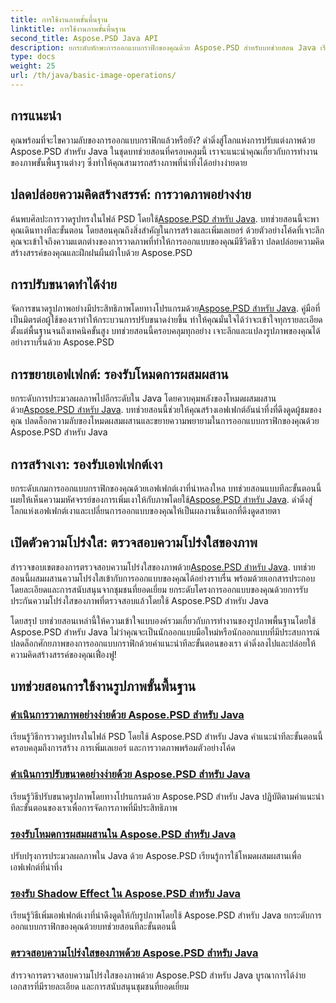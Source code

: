 ```yaml
---
title: การใช้งานภาพขั้นพื้นฐาน
linktitle: การใช้งานภาพขั้นพื้นฐาน
second_title: Aspose.PSD Java API
description: ยกระดับทักษะการออกแบบกราฟิกของคุณด้วย Aspose.PSD สำหรับบทช่วยสอน Java เรียนรู้การวาดภาพ การปรับขนาด การผสมผสานโหมด และการตรวจสอบความโปร่งใสในคำแนะนำทีละขั้นตอน
type: docs
weight: 25
url: /th/java/basic-image-operations/
---
```


## การแนะนำ

คุณพร้อมที่จะไขความลับของการออกแบบกราฟิกแล้วหรือยัง? ดำดิ่งสู่โลกแห่งการปรับแต่งภาพด้วย Aspose.PSD สำหรับ Java ในชุดบทช่วยสอนที่ครอบคลุมนี้ เราจะแนะนำคุณเกี่ยวกับการทำงานของภาพขั้นพื้นฐานต่างๆ ซึ่งทำให้คุณสามารถสร้างภาพที่น่าทึ่งได้อย่างง่ายดาย

## ปลดปล่อยความคิดสร้างสรรค์: การวาดภาพอย่างง่าย

 ค้นพบศิลปะการวาดรูปทรงในไฟล์ PSD โดยใช้[Aspose.PSD สำหรับ Java](./simple-drawing/). บทช่วยสอนนี้จะพาคุณเดินทางทีละขั้นตอน โดยสอนคุณถึงสิ่งสำคัญในการสร้างและเพิ่มเลเยอร์ ด้วยตัวอย่างโค้ดที่เจาะลึก คุณจะเข้าใจถึงความแตกต่างของการวาดภาพที่ทำให้การออกแบบของคุณมีชีวิตชีวา ปลดปล่อยความคิดสร้างสรรค์ของคุณและฝึกฝนผืนผ้าใบด้วย Aspose.PSD

## การปรับขนาดทำได้ง่าย

 จัดการขนาดรูปภาพอย่างมีประสิทธิภาพโดยทางโปรแกรมด้วย[Aspose.PSD สำหรับ Java](./simple-resizing/). คู่มือที่เป็นมิตรต่อผู้ใช้ของเราทำให้กระบวนการปรับขนาดง่ายขึ้น ทำให้คุณมั่นใจได้ว่าจะเข้าใจทุกรายละเอียด ตั้งแต่พื้นฐานจนถึงเทคนิคขั้นสูง บทช่วยสอนนี้ครอบคลุมทุกอย่าง เจาะลึกและแปลงรูปภาพของคุณได้อย่างราบรื่นด้วย Aspose.PSD

## การขยายเอฟเฟกต์: รองรับโหมดการผสมผสาน

 ยกระดับการประมวลผลภาพไปอีกระดับใน Java โดยควบคุมพลังของโหมดผสมผสานด้วย[Aspose.PSD สำหรับ Java](./support-blend-modes/). บทช่วยสอนนี้ช่วยให้คุณสร้างเอฟเฟกต์อันน่าทึ่งที่ดึงดูดผู้ชมของคุณ ปลดล็อกความลับของโหมดผสมผสานและขยายความพยายามในการออกแบบกราฟิกของคุณด้วย Aspose.PSD สำหรับ Java

## การสร้างเงา: รองรับเอฟเฟกต์เงา

 ยกระดับเกมการออกแบบกราฟิกของคุณด้วยเอฟเฟกต์เงาที่น่าหลงใหล บทช่วยสอนแบบทีละขั้นตอนนี้เผยให้เห็นความมหัศจรรย์ของการเพิ่มเงาให้กับภาพโดยใช้[Aspose.PSD สำหรับ Java](./support-shadow-effect/). ดำดิ่งสู่โลกแห่งเอฟเฟกต์เงาและเปลี่ยนการออกแบบของคุณให้เป็นผลงานชิ้นเอกที่ดึงดูดสายตา

## เปิดตัวความโปร่งใส: ตรวจสอบความโปร่งใสของภาพ

 สำรวจขอบเขตของการตรวจสอบความโปร่งใสของภาพด้วย[Aspose.PSD สำหรับ Java](./verify-image-transparency/). บทช่วยสอนนี้ผสมผสานความโปร่งใสเข้ากับการออกแบบของคุณได้อย่างราบรื่น พร้อมด้วยเอกสารประกอบโดยละเอียดและการสนับสนุนจากชุมชนที่ยอดเยี่ยม ยกระดับโครงการออกแบบของคุณด้วยการรับประกันความโปร่งใสของภาพที่ตรวจสอบแล้วโดยใช้ Aspose.PSD สำหรับ Java

โดยสรุป บทช่วยสอนเหล่านี้ให้ความเข้าใจแบบองค์รวมเกี่ยวกับการทำงานของรูปภาพพื้นฐานโดยใช้ Aspose.PSD สำหรับ Java ไม่ว่าคุณจะเป็นนักออกแบบมือใหม่หรือนักออกแบบที่มีประสบการณ์ ปลดล็อกศักยภาพของการออกแบบกราฟิกด้วยคำแนะนำทีละขั้นตอนของเรา ดำดิ่งลงไปและปล่อยให้ความคิดสร้างสรรค์ของคุณเฟื่องฟู!
## บทช่วยสอนการใช้งานรูปภาพขั้นพื้นฐาน
### [ดำเนินการวาดภาพอย่างง่ายด้วย Aspose.PSD สำหรับ Java](./simple-drawing/)
เรียนรู้วิธีการวาดรูปทรงในไฟล์ PSD โดยใช้ Aspose.PSD สำหรับ Java คำแนะนำทีละขั้นตอนนี้ครอบคลุมถึงการสร้าง การเพิ่มเลเยอร์ และการวาดภาพพร้อมตัวอย่างโค้ด
### [ดำเนินการปรับขนาดอย่างง่ายด้วย Aspose.PSD สำหรับ Java](./simple-resizing/)
เรียนรู้วิธีปรับขนาดรูปภาพโดยทางโปรแกรมด้วย Aspose.PSD สำหรับ Java ปฏิบัติตามคำแนะนำทีละขั้นตอนของเราเพื่อการจัดการภาพที่มีประสิทธิภาพ
### [รองรับโหมดการผสมผสานใน Aspose.PSD สำหรับ Java](./support-blend-modes/)
ปรับปรุงการประมวลผลภาพใน Java ด้วย Aspose.PSD เรียนรู้การใช้โหมดผสมผสานเพื่อเอฟเฟกต์ที่น่าทึ่ง
### [รองรับ Shadow Effect ใน Aspose.PSD สำหรับ Java](./support-shadow-effect/)
เรียนรู้วิธีเพิ่มเอฟเฟกต์เงาที่น่าดึงดูดให้กับรูปภาพโดยใช้ Aspose.PSD สำหรับ Java ยกระดับการออกแบบกราฟิกของคุณด้วยบทช่วยสอนทีละขั้นตอนนี้
### [ตรวจสอบความโปร่งใสของภาพด้วย Aspose.PSD สำหรับ Java](./verify-image-transparency/)
สำรวจการตรวจสอบความโปร่งใสของภาพด้วย Aspose.PSD สำหรับ Java บูรณาการได้ง่าย เอกสารที่มีรายละเอียด และการสนับสนุนชุมชนที่ยอดเยี่ยม